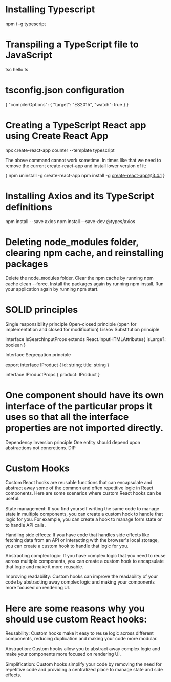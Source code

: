 # Installing Typescript
npm i -g typescript

# Transpiling a TypeScript file to JavaScript
tsc hello.ts

# tsconfig.json configuration
{
    "compilerOptions": {
        "target": "ES2015",
        "watch": true
    }
}

# Creating a TypeScript React app using Create React App
npx create-react-app counter --template typescript

The above command cannot work sometime. In times like that we need to remove the current create-react-app and install lower version of it:

{
npm uninstall -g create-react-app
npm install -g create-react-app@3.4.1
}


# Installing Axios and its TypeScript definitions
npm install --save axios
npm install --save-dev @types/axios

# Deleting node_modules folder, clearing npm cache, and reinstalling packages
Delete the node_modules folder.
Clear the npm cache by running npm cache clean --force.
Install the packages again by running npm install.
Run your application again by running npm start.

# SOLID principles
Single responsibility principle
Open-closed principle (open for implementation and closed for modification)
Liskov Substitution principle

interface IsSearchInputProps extends React.InputHTMLAttributes<HTMLInputElement>{
    isLarge?: boolean
}

Interface Segregation principle

export interface IProduct {
    id: string;
    title: string
}

interface IProductProps {
    product: IProduct
}

# One component should have its own interface of the particular props it uses so that all the interface properties are not imported directly.

Dependency Inversion principle
One entity should depend upon abstractions not concretions. DIP

# Custom Hooks
Custom React hooks are reusable functions that can encapsulate and abstract away some of the common and often repetitive logic in React components. Here are some scenarios where custom React hooks can be useful:

State management: If you find yourself writing the same code to manage state in multiple components, you can create a custom hook to handle that logic for you. For example, you can create a hook to manage form state or to handle API calls.

Handling side effects: If you have code that handles side effects like fetching data from an API or interacting with the browser's local storage, you can create a custom hook to handle that logic for you.

Abstracting complex logic: If you have complex logic that you need to reuse across multiple components, you can create a custom hook to encapsulate that logic and make it more reusable.

Improving readability: Custom hooks can improve the readability of your code by abstracting away complex logic and making your components more focused on rendering UI.

# Here are some reasons why you should use custom React hooks:

Reusability: Custom hooks make it easy to reuse logic across different components, reducing duplication and making your code more modular.

Abstraction: Custom hooks allow you to abstract away complex logic and make your components more focused on rendering UI.

Simplification: Custom hooks simplify your code by removing the need for repetitive code and providing a centralized place to manage state and side effects.

